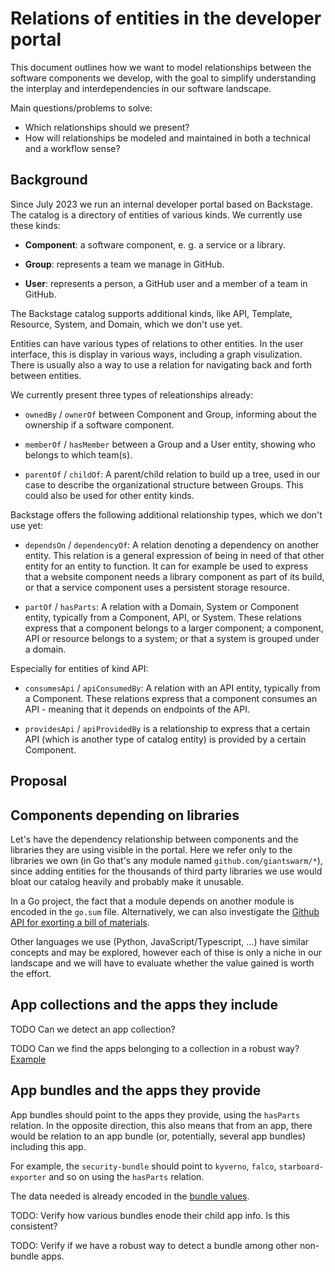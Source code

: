 # Relations of entities in the developer portal

This document outlines how we want to model relationships between the software components we develop, with the goal to simplify understanding the interplay and interdependencies in our software landscape.

Main questions/problems to solve:

- Which relationships should we present?
- How will relationships be modeled and maintained in both a technical and a workflow sense?

## Background

Since July 2023 we run an internal developer portal based on Backstage. The catalog is a directory of entities of various kinds. We currently use these kinds:

- **Component**: a software component, e. g. a service or a library.

- **Group**: represents a team we manage in GitHub.

- **User**: represents a person, a GitHub user and a member of a team in GitHub.

The Backstage catalog supports additional kinds, like API, Template, Resource, System, and Domain, which we don't use yet.

Entities can have various types of relations to other entities. In the user interface, this is display in various ways, including a graph visulization. There is usually also a way to use a relation for navigating back and forth between entities.

We currently present three types of releationships already:

- `ownedBy` / `ownerOf` between Component and Group, informing about the ownership if a software component.

- `memberOf` / `hasMember` between a Group and a User entity, showing who belongs to which team(s).

- `parentOf` / `childOf`: A parent/child relation to build up a tree, used in our case to describe the organizational structure between Groups. This could also be used for other entity kinds.

Backstage offers the following additional relationship types, which we don't use yet:

- `dependsOn` / `dependencyOf`: A relation denoting a dependency on another entity. This relation is a general expression of being in need of that other entity for an entity to function. It can for example be used to express that a website component needs a library component as part of its build, or that a service component uses a persistent storage resource.

- `partOf` / `hasParts`: A relation with a Domain, System or Component entity, typically from a Component, API, or System. These relations express that a component belongs to a larger component; a component, API or resource belongs to a system; or that a system is grouped under a domain.

Especially for entities of kind API:

- `consumesApi` / `apiConsumedBy`: A relation with an API entity, typically from a Component. These relations express that a component consumes an API - meaning that it depends on endpoints of the API.

- `providesApi` / `apiProvidedBy` is a relationship to express that a certain API (which is another type of catalog entity) is provided by a certain Component.

## Proposal

## Components depending on libraries

Let's have the dependency relationship between components and the libraries they are using visible in the portal. Here we refer only to the libraries we own (in Go that's any module named `github.com/giantswarm/*`), since adding entities for the thousands of third party libraries we use would bloat our catalog heavily and probably make it unusable.

In a Go project, the fact that a module depends on another module is encoded in the `go.sum` file. Alternatively, we can also investigate the [Github API for exorting a bill of materials](https://docs.github.com/en/rest/dependency-graph/sboms?apiVersion=2022-11-28).

Other languages we use (Python, JavaScript/Typescript, ...) have similar concepts and may be explored, however each of thise is only a niche in our landscape and we will have to evaluate whether the value gained is worth the effort.

## App collections and the apps they include

TODO Can we detect an app collection?

TODO Can we find the apps belonging to a collection in a robust way? [Example](https://github.com/giantswarm/capa-app-collection/blob/2e34e0580e50418897d1b169771e3d92aadf4eb1/flux-manifests/athena.yaml)

## App bundles and the apps they provide

App bundles should point to the apps they provide, using the `hasParts` relation. In the opposite direction, this also means that from an app, there would be relation to an app bundle (or, potentially, several app bundles) including this app.

For example, the `security-bundle` should point to `kyverno`, `falco`, `starboard-exporter` and so on using the `hasParts` relation.

The data needed is already encoded in the [bundle values](https://github.com/giantswarm/security-bundle/blob/14eb70be3cf65f4b78c046a0bc3fa5ccca72c565/helm/security-bundle/values.yaml).

TODO: Verify how various bundles enode their child app info. Is this consistent?

TODO: Verify if we have a robust way to detect a bundle among other non-bundle apps.

